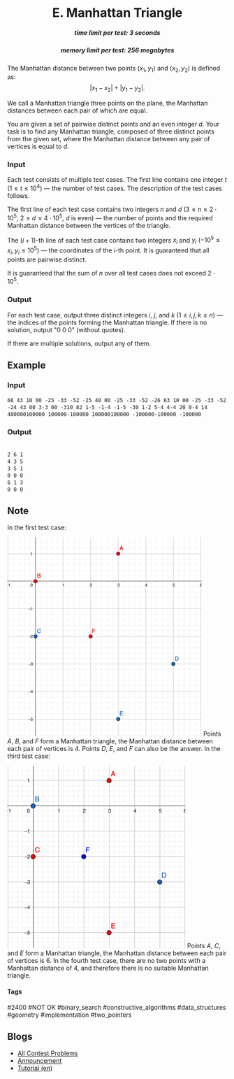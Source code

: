 <h1 style='text-align: center;'> E. Manhattan Triangle</h1>

<h5 style='text-align: center;'>time limit per test: 3 seconds</h5>
<h5 style='text-align: center;'>memory limit per test: 256 megabytes</h5>

The Manhattan distance between two points $(x_1, y_1)$ and $(x_2, y_2)$ is defined as: $$|x_1 - x_2| + |y_1 - y_2|.$$

We call a Manhattan triangle three points on the plane, the Manhattan distances between each pair of which are equal.

You are given a set of pairwise distinct points and an even integer $d$. Your task is to find any Manhattan triangle, composed of three distinct points from the given set, where the Manhattan distance between any pair of vertices is equal to $d$.

### Input

Each test consists of multiple test cases. The first line contains one integer $t$ ($1 \le t \le 10^4$) — the number of test cases. The description of the test cases follows.

The first line of each test case contains two integers $n$ and $d$ ($3 \le n \le 2 \cdot 10^5$, $2 \le d \le 4 \cdot 10^5$, $d$ is even) — the number of points and the required Manhattan distance between the vertices of the triangle.

The $(i + 1)$-th line of each test case contains two integers $x_i$ and $y_i$ ($-10^5 \le x_i, y_i \le 10^5$) — the coordinates of the $i$-th point. It is guaranteed that all points are pairwise distinct.

It is guaranteed that the sum of $n$ over all test cases does not exceed $2 \cdot 10^5$.

### Output

For each test case, output three distinct integers $i$, $j$, and $k$ ($1 \le i,j,k \le n$) — the indices of the points forming the Manhattan triangle. If there is no solution, output "$0\ 0\ 0$" (without quotes).

If there are multiple solutions, output any of them.

## Example

### Input


```text
66 43 10 00 -25 -33 -52 -25 40 00 -25 -33 -52 -26 63 10 00 -25 -33 -52 -24 43 00 3-3 00 -310 82 1-5 -1-4 -1-5 -30 1-2 5-4 4-4 20 0-4 14 400000100000 100000-100000 100000100000 -100000-100000 -100000
```
### Output

```text

2 6 1
4 3 5
3 5 1
0 0 0
6 1 3
0 0 0

```
## Note

In the first test case:

 ![](images/00c4c3f39bddca32dc24b6a249a312f474f1d4a2.png) Points $A$, $B$, and $F$ form a Manhattan triangle, the Manhattan distance between each pair of vertices is $4$. Points $D$, $E$, and $F$ can also be the answer. In the third test case:

 ![](images/823e71385e5124222095dd794bf873c914bcd093.png) Points $A$, $C$, and $E$ form a Manhattan triangle, the Manhattan distance between each pair of vertices is $6$. In the fourth test case, there are no two points with a Manhattan distance of $4$, and therefore there is no suitable Manhattan triangle.



#### Tags 

#2400 #NOT OK #binary_search #constructive_algorithms #data_structures #geometry #implementation #two_pointers 

## Blogs
- [All Contest Problems](../Codeforces_Round_951_(Div._2).md)
- [Announcement](../blogs/Announcement.md)
- [Tutorial (en)](../blogs/Tutorial_(en).md)
